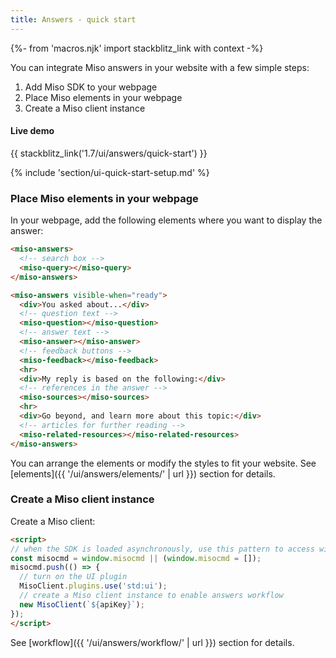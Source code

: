 ```yaml
---
title: Answers - quick start
---
```


{%- from 'macros.njk' import stackblitz_link with context -%}

You can integrate Miso answers in your website with a few simple steps:

1. Add Miso SDK to your webpage
1. Place Miso elements in your webpage
1. Create a Miso client instance

#### Live demo

{{ stackblitz_link('1.7/ui/answers/quick-start') }}

{% include 'section/ui-quick-start-setup.md' %}

### Place Miso elements in your webpage

In your webpage, add the following elements where you want to display the answer:

```html
<miso-answers>
  <!-- search box -->
  <miso-query></miso-query>
</miso-answers>

<miso-answers visible-when="ready">
  <div>You asked about...</div>
  <!-- question text -->
  <miso-question></miso-question>
  <!-- answer text -->
  <miso-answer></miso-answer>
  <!-- feedback buttons -->
  <miso-feedback></miso-feedback>
  <hr>
  <div>My reply is based on the following:</div>
  <!-- references in the answer -->
  <miso-sources></miso-sources>
  <hr>
  <div>Go beyond, and learn more about this topic:</div>
  <!-- articles for further reading -->
  <miso-related-resources></miso-related-resources>
</miso-answers>
```

You can arrange the elements or modify the styles to fit your website. See [elements]({{ '/ui/answers/elements/' | url }}) section for details.

### Create a Miso client instance

Create a Miso client:

```html
<script>
// when the SDK is loaded asynchronously, use this pattern to access window.MisoClient
const misocmd = window.misocmd || (window.misocmd = []);
misocmd.push(() => {
  // turn on the UI plugin
  MisoClient.plugins.use('std:ui');
  // create a Miso client instance to enable answers workflow
  new MisoClient(`${apiKey}`);
});
</script>
```

See [workflow]({{ '/ui/answers/workflow/' | url }}) section for details.
